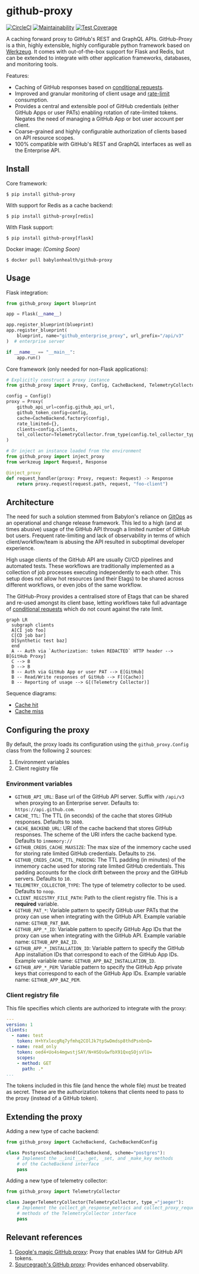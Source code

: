 # github-proxy

[![CircleCI](https://circleci.com/gh/babylonhealth/github-proxy/tree/master.svg?style=svg)](https://circleci.com/gh/babylonhealth/github-proxy/tree/master) [![Maintainability](https://api.codeclimate.com/v1/badges/8b7eb3a3b43964bc98ed/maintainability)](https://codeclimate.com/repos/6278f1a41d5c1a018e0037ff/maintainability) [![Test Coverage](https://api.codeclimate.com/v1/badges/8b7eb3a3b43964bc98ed/test_coverage)](https://codeclimate.com/repos/6278f1a41d5c1a018e0037ff/test_coverage)

A caching forward proxy to GitHub's REST and GraphQL APIs. GitHub-Proxy is a thin, highly extensible, highly configurable python framework based on [Werkzeug](https://werkzeug.palletsprojects.com/). It comes with out-of-the-box support for Flask and Redis, but can be extended to integrate with other application frameworks, databases, and monitoring tools.

Features:

* Caching of GitHub responses based on [conditional requests](https://docs.github.com/en/rest/overview/resources-in-the-rest-api#conditional-requests).
* Improved and granular monitoring of client usage and [rate-limit](https://docs.github.com/en/rest/overview/resources-in-the-rest-api#rate-limiting) consumption.
* Provides a central and extensible pool of GitHub credentials (either GitHub Apps or user PATs) enabling rotation of rate-limited tokens. Negates the need of managing a GitHub App or bot user account per client.
* Coarse-grained and highly configurable authorization of clients based on API resource scopes.
* 100% compatible with GitHub's REST and GraphQL interfaces as well as the Enterprise API.

## Install

Core framework:

```console
$ pip install github-proxy
```

With support for Redis as a cache backend:

```console
$ pip install github-proxy[redis]
```

With Flask support:

```console
$ pip install github-proxy[flask]
```

Docker image: *(Coming Soon)*

```console
$ docker pull babylonhealth/github-proxy
```

## Usage

Flask integration:

```python
from github_proxy import blueprint

app = Flask(__name__)

app.register_blueprint(blueprint)
app.register_blueprint(
    blueprint, name="github_enterprise_proxy", url_prefix="/api/v3"
)  # enterprise server

if __name__ == "__main__":
    app.run()
```

Core framework (only needed for non-Flask applications):

```python
# Explicitly construct a proxy instance
from github_proxy import Proxy, Config, CacheBackend, TelemetryCollector

config = Config()
proxy = Proxy(
    github_api_url=config.github_api_url,
    github_token_config=config,
    cache=CacheBackend.factory(config),
    rate_limited={},
    clients=config.clients,
    tel_collector=TelemetryCollector.from_type(config.tel_collector_type),
)

# Or inject an instance loaded from the environment
from github_proxy import inject_proxy
from werkzeug import Request, Response

@inject_proxy
def request_handler(proxy: Proxy, request: Request) -> Response
    return proxy.request(request.path, request, "foo-client")
```

## Architecture

The need for such a solution stemmed from Babylon's reliance on [GitOps](https://about.gitlab.com/topics/gitops/) as an operational and change release framework. This led to a high (and at times abusive) usage of the GitHub API through a limited number of GitHub bot users. Frequent rate-limiting and lack of observability in terms of which client/workflow/team is abusing the API resulted in suboptimal developer experience.

High usage clients of the GitHub API are usually CI/CD pipelines and automated tests. These workflows are traditionally implemented as a collection of job processes executing independently to each other. This setup does not allow hot resources (and their Etags) to be shared across different workflows, or even jobs of the same workflow.

The GitHub-Proxy provides a centralised store of Etags that can be shared and re-used amongst its client base, letting workflows take full advantage of [conditional requests](https://docs.github.com/en/rest/overview/resources-in-the-rest-api#conditional-requests) which do not count against the rate limit.

```mermaid
graph LR
  subgraph clients
  A[CI job foo]
  C[CD job bar]
  D[Synthetic test baz]
  end
  A -- Auth via `Authorization: token REDACTED` HTTP header --> B[GitHub Proxy]
  C --> B
  D --> B
  B -- Auth via GitHub App or user PAT --> E[GitHub]
  B -- Read/Write responses of GitHub --> F[(Cache)]
  B -- Reporting of usage --> G[(Telemetry Collector)]
```

Sequence diagrams:

* [Cache hit](./docs/architecture/sequence-diagrams.md#cache-hit)
* [Cache miss](./docs/architecture/sequence-diagrams.md#cache-miss)

## Configuring the proxy

By default, the proxy loads its configuration using the `github_proxy.Config` class from the following 2 sources:

1. Environment variables
2. Client registry file

### Environment variables

* `GITHUB_API_URL`: Base url of the GitHub API server. Suffix with `/api/v3` when proxying to an Enterprise server. Defaults to: `https://api.github.com`.
* `CACHE_TTL`: The TTL (in seconds) of the cache that stores GitHub responses. Defaults to `3600`.
* `CACHE_BACKEND_URL`: URI of the cache backend that stores GitHub responses. The scheme of the URI infers the cache backend type. Defaults to `inmemory://`
* `GITHUB_CREDS_CACHE_MAXSIZE`: The max size of the inmemory cache used for storing rate limited GitHub credentials. Defaults to `256`.
* `GITHUB_CREDS_CACHE_TTL_PADDING`: The TTL padding (in minutes) of the inmemory cache used for storing rate limited GitHub credentials. This padding accounts for the clock drift between the proxy and the GitHub servers. Defaults to `10`.
* `TELEMETRY_COLLECTOR_TYPE`: The type of telemetry collector to be used. Defaults to `noop`.
* `CLIENT_REGISTRY_FILE_PATH`: Path to the client registry file. This is a __required__ variable.
* `GITHUB_PAT_*`: Variable pattern to specify GitHub user PATs that the proxy can use when integrating with the GitHub API. Example variable name: `GITHUB_PAT_BAR`.
* `GITHUB_APP_*_ID`: Variable pattern to specify GitHub App IDs that the proxy can use when integrating with the GitHub API. Example variable name: `GITHUB_APP_BAZ_ID`.
* `GITHUB_APP_*_INSTALLATION_ID`: Variable pattern to specify the GitHub App installation IDs that correspond to each of the GitHub App IDs. Example variable name: `GITHUB_APP_BAZ_INSTALLATION_ID`.
* `GITHUB_APP_*_PEM`: Variable pattern to specify the GitHub App private keys that correspond to each of the GitHub App IDs. Example variable name: `GITHUB_APP_BAZ_PEM`.


### Client registry file

This file specifies which clients are authorized to integrate with the proxy:

```yaml
---
version: 1
clients:
  - name: test
    token: H+hYxlecgRq7yfmhq2COlJk7tpSwDmdsp8thdPsnbnQ=
  - name: read_only
    token: oed4+Uo4s4mgwstjSAY/N+HSOsGwfbX91QxqSOjsVlU=
    scopes:
    - method: GET
      path: .*
...
```

The tokens included in this file (and hence the whole file) must be treated as secret. These are the authorization tokens that clients need to pass to the proxy (instead of a GitHub token).

## Extending the proxy

Adding a new type of cache backend:

```python
from github_proxy import CacheBackend, CacheBackendConfig

class PostgresCacheBackend(CacheBackend, scheme="postgres"):
    # Implement the __init__, _get, _set, and _make_key methods
    # of the CacheBackend interface
    pass
```

Adding a new type of telemetry collector:

```python
from github_proxy import TelemetryCollector

class JaegerTelemetryCollector(TelemetryCollector, type_="jaeger"):
    # Implement the collect_gh_response_metrics and collect_proxy_request_metrics 
    # methods of the TelemetryCollector interface
    pass
```

## Relevant references

1. [Google's magic GitHub proxy](https://github.com/google/magic-github-proxy): Proxy that enables IAM for GitHub API tokens.
2. [Sourcegraph's GitHub proxy](https://github.com/sourcegraph/sourcegraph/tree/main/cmd/github-proxy): Provides enhanced observability.
